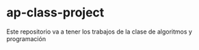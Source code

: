 # ap-class-project
Este repositorio va a tener los trabajos de la clase de algoritmos y programación

